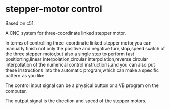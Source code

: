 # stepper-motor control
Based on c51.  

A CNC system for three-coordinate linked stepper motor.  

In terms of controlling three-coordinate linked stepper motor,you can manually finish not only the positive and negative turn,stop,speed switch of the three stepper motor,but also a single step to perform fast positioning,linear interpolation,circular interpolation,reverse circular interpolation of the numerical control instructions,and you can also put these instructions into the automatic program,which can make a specific pattern as you like.  

The control input signal can be a physical button or a VB program on the computer.  

The output signal is the direction and speed of the stepper motors.  
